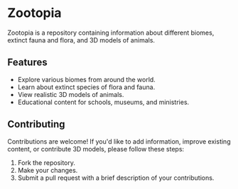 # Zootopia

Zootopia is a repository containing information about different biomes, extinct fauna and flora, and 3D models of animals.

## Features

- Explore various biomes from around the world.
- Learn about extinct species of flora and fauna.
- View realistic 3D models of animals.
- Educational content for schools, museums, and ministries.

## Contributing

Contributions are welcome! If you'd like to add information, improve existing content, or contribute 3D models, please follow these steps:

1. Fork the repository.
2. Make your changes.
3. Submit a pull request with a brief description of your contributions.

